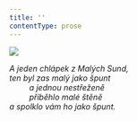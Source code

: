 ```yaml
---
title: ''
contentType: prose
---
```


<section>

![](../Images/021.jpg)

_A jeden chlápek z Malých Sund,  
ten byl zas malý jako špunt  
         a jednou nestřeženě  
         přiběhlo malé štěně  
a spolklo vám ho jako špunt._

</section>
